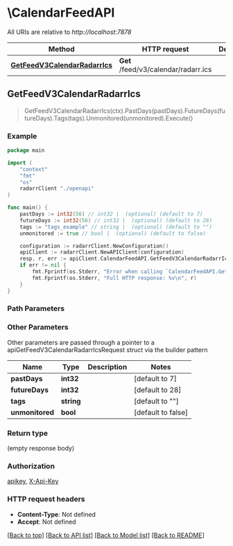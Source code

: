 # \CalendarFeedAPI

All URIs are relative to *http://localhost:7878*

Method | HTTP request | Description
------------- | ------------- | -------------
[**GetFeedV3CalendarRadarrIcs**](CalendarFeedAPI.md#GetFeedV3CalendarRadarrIcs) | **Get** /feed/v3/calendar/radarr.ics | 



## GetFeedV3CalendarRadarrIcs

> GetFeedV3CalendarRadarrIcs(ctx).PastDays(pastDays).FutureDays(futureDays).Tags(tags).Unmonitored(unmonitored).Execute()



### Example

```go
package main

import (
    "context"
    "fmt"
    "os"
    radarrClient "./openapi"
)

func main() {
    pastDays := int32(56) // int32 |  (optional) (default to 7)
    futureDays := int32(56) // int32 |  (optional) (default to 28)
    tags := "tags_example" // string |  (optional) (default to "")
    unmonitored := true // bool |  (optional) (default to false)

    configuration := radarrClient.NewConfiguration()
    apiClient := radarrClient.NewAPIClient(configuration)
    resp, r, err := apiClient.CalendarFeedAPI.GetFeedV3CalendarRadarrIcs(context.Background()).PastDays(pastDays).FutureDays(futureDays).Tags(tags).Unmonitored(unmonitored).Execute()
    if err != nil {
        fmt.Fprintf(os.Stderr, "Error when calling `CalendarFeedAPI.GetFeedV3CalendarRadarrIcs``: %v\n", err)
        fmt.Fprintf(os.Stderr, "Full HTTP response: %v\n", r)
    }
}
```

### Path Parameters



### Other Parameters

Other parameters are passed through a pointer to a apiGetFeedV3CalendarRadarrIcsRequest struct via the builder pattern


Name | Type | Description  | Notes
------------- | ------------- | ------------- | -------------
 **pastDays** | **int32** |  | [default to 7]
 **futureDays** | **int32** |  | [default to 28]
 **tags** | **string** |  | [default to &quot;&quot;]
 **unmonitored** | **bool** |  | [default to false]

### Return type

 (empty response body)

### Authorization

[apikey](../README.md#apikey), [X-Api-Key](../README.md#X-Api-Key)

### HTTP request headers

- **Content-Type**: Not defined
- **Accept**: Not defined

[[Back to top]](#) [[Back to API list]](../README.md#documentation-for-api-endpoints)
[[Back to Model list]](../README.md#documentation-for-models)
[[Back to README]](../README.md)

